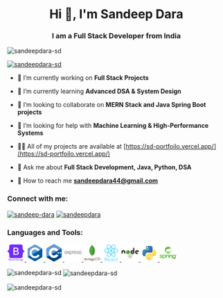 <h1 align="center">Hi 👋, I'm Sandeep Dara</h1>
<h3 align="center">I am a Full Stack Developer from India</h3>

<p align="left"> <img src="https://komarev.com/ghpvc/?username=sandeepdara-sd&label=Profile%20views&color=0e75b6&style=flat" alt="sandeepdara-sd" /> </p>

<p align="left"> <a href="https://github.com/ryo-ma/github-profile-trophy"><img src="https://github-profile-trophy.vercel.app/?username=sandeepdara-sd" alt="sandeepdara-sd" /></a> </p>

- 🔧 I’m currently working on **Full Stack Projects**

- 🌱 I’m currently learning **Advanced DSA & System Design**

- 👥 I’m looking to collaborate on **MERN Stack and Java Spring Boot projects**

- 🤝 I’m looking for help with **Machine Learning & High-Performance Systems**

- 👨‍💻 All of my projects are available at [https://sd-portfoilo.vercel.app/](https://sd-portfoilo.vercel.app/)

- 💬 Ask me about **Full Stack Development, Java, Python, DSA**

- 📧 How to reach me **sandeepdara44@gmail.com**

<h3 align="left">Connect with me:</h3>
<p align="left">
<a href="https://linkedin.com/in/sandeep-dara-1b0a23242" target="blank"><img align="center" src="https://raw.githubusercontent.com/rahuldkjain/github-profile-readme-generator/master/src/images/icons/Social/linked-in-alt.svg" alt="sandeep-dara" height="30" width="40" /></a>
<a href="https://www.leetcode.com/sandeepdara" target="blank"><img align="center" src="https://raw.githubusercontent.com/rahuldkjain/github-profile-readme-generator/master/src/images/icons/Social/leet-code.svg" alt="sandeepdara" height="30" width="40" /></a>
</p>

<h3 align="left">Languages and Tools:</h3>
<p align="left"> 
<a href="https://getbootstrap.com" target="_blank" rel="noreferrer"> <img src="https://raw.githubusercontent.com/devicons/devicon/master/icons/bootstrap/bootstrap-plain-wordmark.svg" alt="bootstrap" width="40" height="40"/> </a> 
<a href="https://www.cprogramming.com/" target="_blank" rel="noreferrer"> <img src="https://raw.githubusercontent.com/devicons/devicon/master/icons/c/c-original.svg" alt="c" width="40" height="40"/> </a> 
<a href="https://www.w3schools.com/cpp/" target="_blank" rel="noreferrer"> <img src="https://raw.githubusercontent.com/devicons/devicon/master/icons/cplusplus/cplusplus-original.svg" alt="cplusplus" width="40" height="40"/> </a> 
<a href="https://expressjs.com" target="_blank" rel="noreferrer"> <img src="https://raw.githubusercontent.com/devicons/devicon/master/icons/express/express-original-wordmark.svg" alt="express" width="40" height="40"/> </a> 
<a href="https://www.mongodb.com/" target="_blank" rel="noreferrer"> <img src="https://raw.githubusercontent.com/devicons/devicon/master/icons/mongodb/mongodb-original-wordmark.svg" alt="mongodb" width="40" height="40"/> </a> 
<a href="https://reactjs.org/" target="_blank" rel="noreferrer"> <img src="https://raw.githubusercontent.com/devicons/devicon/master/icons/react/react-original-wordmark.svg" alt="react" width="40" height="40"/> </a> 
<a href="https://nodejs.org" target="_blank" rel="noreferrer"> <img src="https://raw.githubusercontent.com/devicons/devicon/master/icons/nodejs/nodejs-original-wordmark.svg" alt="nodejs" width="40" height="40"/> </a> 
<a href="https://www.python.org" target="_blank" rel="noreferrer"> <img src="https://raw.githubusercontent.com/devicons/devicon/master/icons/python/python-original.svg" alt="python" width="40" height="40"/> </a> 
<a href="https://spring.io/projects/spring-boot" target="_blank" rel="noreferrer"> <img src="https://raw.githubusercontent.com/devicons/devicon/master/icons/spring/spring-original-wordmark.svg" alt="springboot" width="40" height="40"/> </a>
</p>

<p><img align="left" src="https://github-readme-stats.vercel.app/api/top-langs?username=sandeepdara-sd&show_icons=true&locale=en&layout=compact" alt="sandeepdara-sd" /></p>

<p>&nbsp;<img align="center" src="https://github-readme-stats.vercel.app/api?username=sandeepdara-sd&show_icons=true&locale=en" alt="sandeepdara-sd" /></p>

<p><img align="center" src="https://github-readme-streak-stats.herokuapp.com/?user=sandeepdara-sd&" alt="sandeepdara-sd" /></p>

